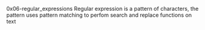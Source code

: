 0x06-regular_expressions
Regular expression is a pattern of characters, the pattern uses pattern matching to perfom search and replace functions on text